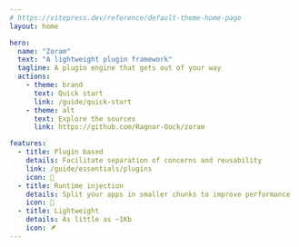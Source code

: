 ```yaml
---
# https://vitepress.dev/reference/default-theme-home-page
layout: home

hero:
  name: "Zoram"
  text: "A lightweight plugin framework"
  tagline: A plugin engine that gets out of your way
  actions:
    - theme: brand
      text: Quick start
      link: /guide/quick-start
    - theme: alt
      text: Explore the sources
      link: https://github.com/Ragnar-Oock/zoram

features:
  - title: Plugin based
    details: Facilitate separation of concerns and reusability
    link: /guide/essentials/plugins
    icon: 🧩
  - title: Runtime injection
    details: Split your apps in smaller chunks to improve performance
    icon: 🚀
  - title: Lightweight
    details: As little as ~1Kb
    icon: 🪶
---
```


